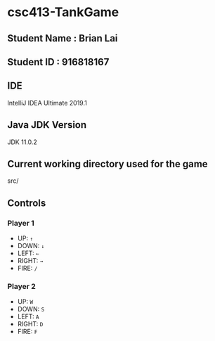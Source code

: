 # csc413-TankGame

## Student Name : Brian Lai
## Student ID : 916818167

## IDE
IntelliJ IDEA Ultimate 2019.1

## Java JDK Version
JDK 11.0.2

## Current working directory used for the game
src/

## Controls
### Player 1
* UP:     `↑`
* DOWN:   `↓`
* LEFT:   `←`
* RIGHT:  `→`
* FIRE:   `/`

### Player 2
* UP:     `W`
* DOWN:   `S`
* LEFT:   `A`
* RIGHT:  `D`
* FIRE:   `F`
